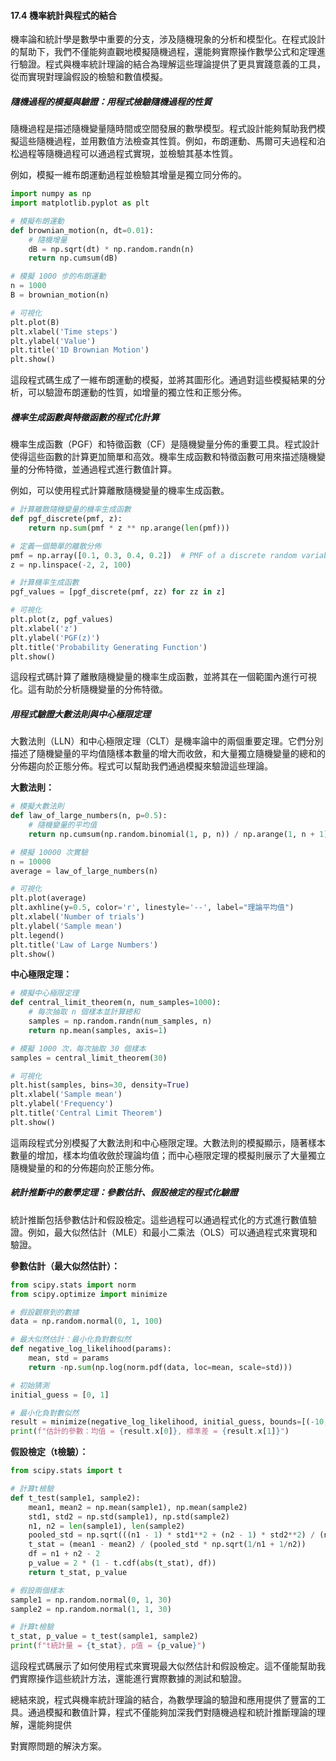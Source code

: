 #### 17.4 機率統計與程式的結合

機率論和統計學是數學中重要的分支，涉及隨機現象的分析和模型化。在程式設計的幫助下，我們不僅能夠直觀地模擬隨機過程，還能夠實際操作數學公式和定理進行驗證。程式與機率統計理論的結合為理解這些理論提供了更具實踐意義的工具，從而實現對理論假設的檢驗和數值模擬。

##### 隨機過程的模擬與驗證：用程式檢驗隨機過程的性質

隨機過程是描述隨機變量隨時間或空間發展的數學模型。程式設計能夠幫助我們模擬這些隨機過程，並用數值方法檢查其性質。例如，布朗運動、馬爾可夫過程和泊松過程等隨機過程可以通過程式實現，並檢驗其基本性質。

例如，模擬一維布朗運動過程並檢驗其增量是獨立同分佈的。

```python
import numpy as np
import matplotlib.pyplot as plt

# 模擬布朗運動
def brownian_motion(n, dt=0.01):
    # 隨機增量
    dB = np.sqrt(dt) * np.random.randn(n)
    return np.cumsum(dB)

# 模擬 1000 步的布朗運動
n = 1000
B = brownian_motion(n)

# 可視化
plt.plot(B)
plt.xlabel('Time steps')
plt.ylabel('Value')
plt.title('1D Brownian Motion')
plt.show()
```

這段程式碼生成了一維布朗運動的模擬，並將其圖形化。通過對這些模擬結果的分析，可以驗證布朗運動的性質，如增量的獨立性和正態分佈。

##### 機率生成函數與特徵函數的程式化計算

機率生成函數（PGF）和特徵函數（CF）是隨機變量分佈的重要工具。程式設計使得這些函數的計算更加簡單和高效。機率生成函數和特徵函數可用來描述隨機變量的分佈特徵，並通過程式進行數值計算。

例如，可以使用程式計算離散隨機變量的機率生成函數。

```python
# 計算離散隨機變量的機率生成函數
def pgf_discrete(pmf, z):
    return np.sum(pmf * z ** np.arange(len(pmf)))

# 定義一個簡單的離散分佈
pmf = np.array([0.1, 0.3, 0.4, 0.2])  # PMF of a discrete random variable
z = np.linspace(-2, 2, 100)

# 計算機率生成函數
pgf_values = [pgf_discrete(pmf, zz) for zz in z]

# 可視化
plt.plot(z, pgf_values)
plt.xlabel('z')
plt.ylabel('PGF(z)')
plt.title('Probability Generating Function')
plt.show()
```

這段程式碼計算了離散隨機變量的機率生成函數，並將其在一個範圍內進行可視化。這有助於分析隨機變量的分佈特徵。

##### 用程式驗證大數法則與中心極限定理

大數法則（LLN）和中心極限定理（CLT）是機率論中的兩個重要定理。它們分別描述了隨機變量的平均值隨樣本數量的增大而收斂，和大量獨立隨機變量的總和的分佈趨向於正態分佈。程式可以幫助我們通過模擬來驗證這些理論。

**大數法則：**

```python
# 模擬大數法則
def law_of_large_numbers(n, p=0.5):
    # 隨機變量的平均值
    return np.cumsum(np.random.binomial(1, p, n)) / np.arange(1, n + 1)

# 模擬 10000 次實驗
n = 10000
average = law_of_large_numbers(n)

# 可視化
plt.plot(average)
plt.axhline(y=0.5, color='r', linestyle='--', label="理論平均值")
plt.xlabel('Number of trials')
plt.ylabel('Sample mean')
plt.legend()
plt.title('Law of Large Numbers')
plt.show()
```

**中心極限定理：**

```python
# 模擬中心極限定理
def central_limit_theorem(n, num_samples=1000):
    # 每次抽取 n 個樣本並計算總和
    samples = np.random.randn(num_samples, n)
    return np.mean(samples, axis=1)

# 模擬 1000 次，每次抽取 30 個樣本
samples = central_limit_theorem(30)

# 可視化
plt.hist(samples, bins=30, density=True)
plt.xlabel('Sample mean')
plt.ylabel('Frequency')
plt.title('Central Limit Theorem')
plt.show()
```

這兩段程式分別模擬了大數法則和中心極限定理。大數法則的模擬顯示，隨著樣本數量的增加，樣本均值收斂於理論均值；而中心極限定理的模擬則展示了大量獨立隨機變量的和的分佈趨向於正態分佈。

##### 統計推斷中的數學定理：參數估計、假設檢定的程式化驗證

統計推斷包括參數估計和假設檢定。這些過程可以通過程式化的方式進行數值驗證。例如，最大似然估計（MLE）和最小二乘法（OLS）可以通過程式來實現和驗證。

**參數估計（最大似然估計）：**

```python
from scipy.stats import norm
from scipy.optimize import minimize

# 假設觀察到的數據
data = np.random.normal(0, 1, 100)

# 最大似然估計：最小化負對數似然
def negative_log_likelihood(params):
    mean, std = params
    return -np.sum(np.log(norm.pdf(data, loc=mean, scale=std)))

# 初始猜測
initial_guess = [0, 1]

# 最小化負對數似然
result = minimize(negative_log_likelihood, initial_guess, bounds=[(-10, 10), (0.01, 10)])
print(f"估計的參數：均值 = {result.x[0]}, 標準差 = {result.x[1]}")
```

**假設檢定（t檢驗）：**

```python
from scipy.stats import t

# 計算t檢驗
def t_test(sample1, sample2):
    mean1, mean2 = np.mean(sample1), np.mean(sample2)
    std1, std2 = np.std(sample1), np.std(sample2)
    n1, n2 = len(sample1), len(sample2)
    pooled_std = np.sqrt(((n1 - 1) * std1**2 + (n2 - 1) * std2**2) / (n1 + n2 - 2))
    t_stat = (mean1 - mean2) / (pooled_std * np.sqrt(1/n1 + 1/n2))
    df = n1 + n2 - 2
    p_value = 2 * (1 - t.cdf(abs(t_stat), df))
    return t_stat, p_value

# 假設兩個樣本
sample1 = np.random.normal(0, 1, 30)
sample2 = np.random.normal(1, 1, 30)

# 計算t檢驗
t_stat, p_value = t_test(sample1, sample2)
print(f"t統計量 = {t_stat}, p值 = {p_value}")
```

這段程式碼展示了如何使用程式來實現最大似然估計和假設檢定。這不僅能幫助我們實際操作這些統計方法，還能進行實際數據的測試和驗證。

總結來說，程式與機率統計理論的結合，為數學理論的驗證和應用提供了豐富的工具。通過模擬和數值計算，程式不僅能夠加深我們對隨機過程和統計推斷理論的理解，還能夠提供

對實際問題的解決方案。